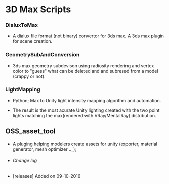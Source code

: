 # 3D Max Scripts #

### DialuxToMax ###
* A dialux file format (not binary) convertor for 3ds max. A 3ds max plugin for scene creation.

### GeometrySubAndConversion ###
* 3ds max geometry subdevison using radiosity rendering and vertex color to "guess" what can be deleted and 
and subresed from a model (crappy or not).

### LightMapping ###
* Python; Max to Unity light intensity mapping algorithm and automation.

* The result is the most acurate Unity lighting created with the two point 
  lights matching the max(rendered with VRay/MentalRay) distribution.

## OSS_asset_tool ##
* A pluging helping modelers create assets for unity (exporter, material generator, mesh optimizer .._);

* ###### Change log ######

* [releases] Added on 09-10-2016
